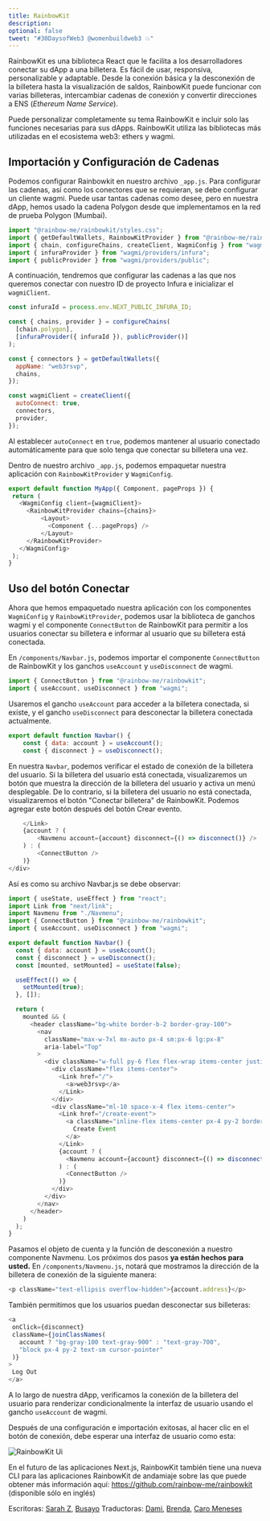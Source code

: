```yaml
---
title: RainbowKit
description: 
optional: false
tweet: "#30DaysofWeb3 @womenbuildweb3 💥"
---
```



RainbowKit es una biblioteca React que le facilita a los desarrolladores conectar su dApp a una billetera. Es fácil de usar, responsiva, personalizable y adaptable. Desde la conexión básica y la desconexión de la billetera hasta la visualización de saldos, RainbowKit puede funcionar con varias billeteras, intercambiar cadenas de conexión y convertir direcciones a ENS (*Ethereum Name Service*).

Puede personalizar completamente su tema RainbowKit e incluir solo las funciones necesarias para sus dApps. RainbowKit utiliza las bibliotecas más utilizadas en el ecosistema web3: ethers y wagmi.



## Importación y Configuración de Cadenas
Podemos configurar Rainbowkit en nuestro archivo `_app.js`. Para configurar las cadenas, así como los conectores que se requieran, se debe configurar un cliente wagmi. Puede usar tantas cadenas como desee, pero en nuestra dApp, hemos usado la cadena Polygon desde que implementamos en la red de prueba Polygon (Mumbai).

```javascript
import "@rainbow-me/rainbowkit/styles.css";
import { getDefaultWallets, RainbowKitProvider } from "@rainbow-me/rainbowkit";
import { chain, configureChains, createClient, WagmiConfig } from "wagmi";
import { infuraProvider } from "wagmi/providers/infura";
import { publicProvider } from "wagmi/providers/public";
```

A continuación, tendremos que configurar las cadenas a las que nos queremos conectar con nuestro ID de proyecto Infura e inicializar el `wagmiClient`.

```javascript
const infuraId = process.env.NEXT_PUBLIC_INFURA_ID;

const { chains, provider } = configureChains(
  [chain.polygon],
  [infuraProvider({ infuraId }), publicProvider()]
);

const { connectors } = getDefaultWallets({
  appName: "web3rsvp",
  chains,
});

const wagmiClient = createClient({
  autoConnect: true,
  connectors,
  provider,
});
```

Al establecer `autoConnect` en `true`, podemos mantener al usuario conectado automáticamente para que solo tenga que conectar su billetera una vez.

Dentro de nuestro archivo `_app.js`, podemos empaquetar nuestra aplicación con `RainbowKitProvider` y `WagmiConfig`.

```javascript
export default function MyApp({ Component, pageProps }) {
 return (
   <WagmiConfig client={wagmiClient}>
     <RainbowKitProvider chains={chains}>
         <Layout>
           <Component {...pageProps} />
         </Layout>
     </RainbowKitProvider>
   </WagmiConfig>
 );
}
```

## Uso del botón Conectar

Ahora que hemos empaquetado nuestra aplicación con los componentes `WagmiConfig` y `RainbowKitProvider`, podemos usar la biblioteca de ganchos wagmi y el componente `ConnectButton` de RainbowKit para permitir a los usuarios conectar su billetera e informar al usuario que su billetera está conectada.

En `/components/Navbar.js`, podemos importar el componente `ConnectButton` de RainbowKit y los ganchos `useAccount` y `useDisconnect` de wagmi.

```javascript
import { ConnectButton } from "@rainbow-me/rainbowkit";
import { useAccount, useDisconnect } from "wagmi";
```
Usaremos el gancho `useAccount` para acceder a la billetera conectada, si existe, y el gancho `useDisconnect` para desconectar la billetera conectada actualmente.
    
```javascript
export default function Navbar() {
    const { data: account } = useAccount();
    const { disconnect } = useDisconnect();
```
    
En nuestra `Navbar`, podemos verificar el estado de conexión de la billetera del usuario. Si la billetera del usuario está conectada, visualizaremos un botón que muestra la dirección de la billetera del usuario y activa un menú desplegable. De lo contrario, si la billetera del usuario no está conectada, visualizaremos el botón "Conectar billetera" de RainbowKit. Podemos agregar este botón después del botón Crear evento.
    
```javascript
    </Link>
    {account ? (
        <Navmenu account={account} disconnect={() => disconnect()} />
    ) : (
        <ConnectButton />
    )}
</div>
```
Así es como su archivo Navbar.js se debe observar:
```javascript
import { useState, useEffect } from "react";
import Link from "next/link";
import Navmenu from "./Navmenu";
import { ConnectButton } from "@rainbow-me/rainbowkit";
import { useAccount, useDisconnect } from "wagmi";

export default function Navbar() {
  const { data: account } = useAccount();
  const { disconnect } = useDisconnect();
  const [mounted, setMounted] = useState(false);

  useEffect(() => {
    setMounted(true);
  }, []);

  return (
    mounted && (
      <header className="bg-white border-b-2 border-gray-100">
        <nav
          className="max-w-7xl mx-auto px-4 sm:px-6 lg:px-8"
          aria-label="Top"
        >
          <div className="w-full py-6 flex flex-wrap items-center justify-between border-b border-indigo-500 lg:border-none">
            <div className="flex items-center">
              <Link href="/">
                <a>web3rsvp</a>
              </Link>
            </div>
            <div className="ml-10 space-x-4 flex items-center">
              <Link href="/create-event">
                <a className="inline-flex items-center px-4 py-2 border border-transparent text-sm font-medium rounded-md text-indigo-700 border border-indigo-100 hover:bg-indigo-50 focus:outline-none focus:ring-2 focus:ring-offset-2 focus:ring-indigo-500">
                  Create Event
                </a>
              </Link>
              {account ? (
                <Navmenu account={account} disconnect={() => disconnect()} />
              ) : (
                <ConnectButton />
              )}
            </div>
          </div>
        </nav>
      </header>
    )
  );
}
```



Pasamos el objeto de cuenta y la función de desconexión a nuestro componente Navmenu. Los próximos dos pasos **ya están hechos para usted.**
En `/components/Navmenu.js`, notará que mostramos la dirección de la billetera de conexión de la siguiente manera:

```javascript
<p className="text-ellipsis overflow-hidden">{account.address}</p>
```
También permitimos que los usuarios puedan desconectar sus billeteras:

```javascript
<a
 onClick={disconnect}
 className={joinClassNames(
   account ? "bg-gray-100 text-gray-900" : "text-gray-700",
   "block px-4 py-2 text-sm cursor-pointer"
 )}
>
 Log Out
</a>
```
A lo largo de nuestra dApp, verificamos la conexión de la billetera del usuario para renderizar condicionalmente la interfaz de usuario usando el gancho `useAccount` de wagmi.


Después de una configuración e importación exitosas, al hacer clic en el botón de conexión, debe esperar una interfaz de usuario como esta:

![RainbowKit Ui](https://i.imgur.com/QgE9oIj.jpg)


En el futuro de las aplicaciones Next.js, RainbowKit también tiene una nueva CLI para las aplicaciones RainbowKit de andamiaje sobre las que puede obtener más información aquí: https://github.com/rainbow-me/rainbowkit (disponible sólo en inglés)

Escritoras: [Sarah Z](https://twitter.com/haegeez), [Busayo](https://twitter.com/AmoweO)
Traductoras: [Dami](https://twitter.com/dakitidami), [Brenda](https://twitter.com/engineerbrenda), [Caro Meneses](https://twitter.com/carmedinat)